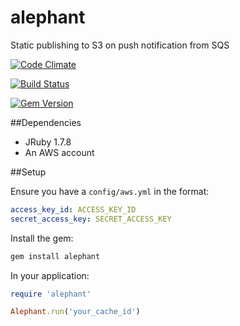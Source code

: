 alephant
=========

Static publishing to S3 on push notification from SQS

[![Code Climate](https://codeclimate.com/repos/52cd866de30ba018f10000a2/badges/5d9c02131201565a630e/gpa.png)](https://codeclimate.com/repos/52cd866de30ba018f10000a2/feed)

[![Build Status](https://travis-ci.org/kenoir/alephant.png?branch=master)](https://travis-ci.org/kenoir/alephant)

[![Gem Version](https://badge.fury.io/rb/alephant.png)](http://badge.fury.io/rb/alephant)

##Dependencies

- JRuby 1.7.8
- An AWS account

##Setup

Ensure you have a `config/aws.yml` in the format:
```yaml
access_key_id: ACCESS_KEY_ID
secret_access_key: SECRET_ACCESS_KEY
```

Install the gem:
```sh
gem install alephant
```

In your application:
```rb
require 'alephant'

Alephant.run('your_cache_id')
```

